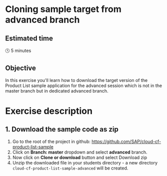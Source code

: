 # Cloning sample target from advanced branch

## Estimated time

:clock4: 5 minutes

## Objective

In this exercise you'll learn how to download the target version of the Product List sample application for the advanced session which is not in the master branch but in dedicated advanced branch.

# Exercise description


## 1. Download the sample code as zip
1. Go to the root of the project in github: https://github.com/SAP/cloud-cf-product-list-sample
2. Click on **Branch: master** dropdown and select **advanced** branch.
3. Now click on **Clone or download** button and select Download zip
4. Unzip the downloaded file in your students directory - a new directory ```cloud-cf-product-list-sample-advanced``` will be created.
